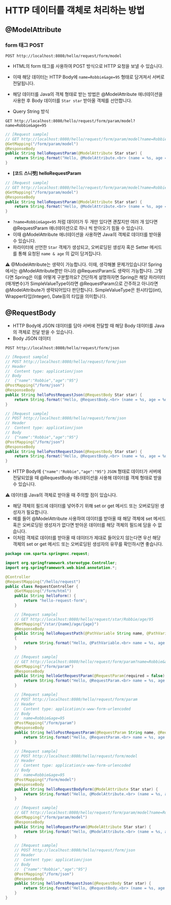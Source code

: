 # HTTP 데이터를 객체로 처리하는 방법

## **@ModelAttribute**

### form 태그 POST

```url
POST http://localhost:8080/hello/request/form/model
```

- HTML의 form 태그를 사용하여 POST 방식으로 HTTP 요청을 보낼 수 있습니다.
- 이때 해당 데이터는 HTTP Body에 `name=Robbie&age=95` 형태로 담겨져서 서버로 전달됩니다.
- 해당 데이터를 Java의 객체 형태로 받는 방법은 @ModelAttribute 애너테이션을 사용한 후 Body 데이터를 `Star star` 받아올 객체를 선언합니다.

- Query String 방식

```url
GET http://localhost:8080/hello/request/form/param/model?name=Robbie&age=95
```

```java
// [Request sample]
// GET http://localhost:8080/hello/request/form/param/model?name=Robbie&age=95
@GetMapping("/form/param/model")
@ResponseBody
public String helloRequestParam(@ModelAttribute Star star) {
    return String.format("Hello, @ModelAttribute.<br> (name = %s, age = %d) ", star.name, star.age);
}
```

- **[코드 스니펫] helloRequestParam**

```java
// [Request sample]
// GET http://localhost:8080/hello/request/form/param/model?name=Robbie&age=95
@GetMapping("/form/param/model")
@ResponseBody
public String helloRequestParam(@ModelAttribute Star star) {
    return String.format("Hello, @ModelAttribute.<br> (name = %s, age = %d) ", star.name, star.age);
}
```

- `?name=Robbie&age=95` 처럼 데이터가 두 개만 있다면 괜찮지만 여러 개 있다면 @RequestParam 애너테이션으로 하나 씩 받아오기 힘들 수 있습니다.
- 이때 @ModelAttribute 애너테이션을 사용하면 Java의 객체로 데이터를 받아올 수 있습니다.
- 파라미터에 선언한 `Star` 객체가 생성되고, 오버로딩된 생성자 혹은 Setter 메서드를 통해 요청된 `name & age` 의 값이 담겨집니다.

⚠️ @ModelAttribute는 생략이 가능합니다.
이때, 생각해볼 문제가있습니다!
Spring에서는 @ModelAttribute뿐만 아니라 @RequestParam도 생략이 가능합니다.
그렇다면 Spring은 이를 어떻게 구분할까요?
간단하게 설명하자면 Spring은 해당 파라미터(매개변수)가 SimpleValueType이라면 @RequestParam으로 간주하고 아니라면 @ModelAttribute가 생략되어있다 판단합니다.
    SimpleValueType은 원시타입(int), Wrapper타입(Integer), Date등의 타입을 의미합니다.

## **@RequestBody**

- HTTP Body에 JSON 데이터를 담아 서버에 전달할 때 해당 Body 데이터를 Java의 객체로 전달 받을 수 있습니다.
- Body JSON 데이터

```url
POST http://localhost:8080/hello/request/form/json
```

```java
// [Request sample]
// POST http://localhost:8080/hello/request/form/json
// Header
//  Content type: application/json
// Body
//  {"name":"Robbie","age":"95"}
@PostMapping("/form/json")
@ResponseBody
public String helloPostRequestJson(@RequestBody Star star) {
    return String.format("Hello, @RequestBody.<br> (name = %s, age = %d) ", star.name, star.age);
}
```

```java
// [Request sample]
// POST http://localhost:8080/hello/request/form/json
// Header
//  Content type: application/json
// Body
//  {"name":"Robbie","age":"95"}
@PostMapping("/form/json")
@ResponseBody
public String helloPostRequestJson(@RequestBody Star star) {
    return String.format("Hello, @RequestBody.<br> (name = %s, age = %d) ", star.name, star.age);
}
```

- HTTP Body에 `{"name":"Robbie","age":"95"}`  `JSON` 형태로 데이터가 서버에 전달되었을 때 @RequestBody 애너테이션을 사용해 데이터를 객체 형태로 받을 수 있습니다.

⚠️ 데이터를 Java의 객체로 받아올 때 주의할 점이 있습니다.

- 해당 객체의 필드에 데이터를 넣어주기 위해 set or get 메서드 또는 오버로딩된 생성자가 필요합니다.
- 예를 들어 @ModelAttribute 사용하여 데이터를 받아올 때 해당 객체에 set 메서드 혹은 오버로딩된 생성자가 없다면 받아온 데이터를 해당 객체의 필드에 담을 수 없습니다.
- 이처럼 객체로 데이터를 받아올 때 데이터가 제대로 들어오지 않는다면 우선 해당 객체의 set or get 메서드 또는 오버로딩된 생성자의 유무를 확인하시면 좋습니다.

```java
package com.sparta.springmvc.request;

import org.springframework.stereotype.Controller;
import org.springframework.web.bind.annotation.*;

@Controller
@RequestMapping("/hello/request")
public class RequestController {
    @GetMapping("/form/html")
    public String helloForm() {
        return "hello-request-form";
    }

    // [Request sample]
    // GET http://localhost:8080/hello/request/star/Robbie/age/95
    @GetMapping("/star/{name}/age/{age}")
    @ResponseBody
    public String helloRequestPath(@PathVariable String name, @PathVariable int age)
    {
        return String.format("Hello, @PathVariable.<br> name = %s, age = %d", name, age);
    }

    // [Request sample]
    // GET http://localhost:8080/hello/request/form/param?name=Robbie&age=95
    @GetMapping("/form/param")
    @ResponseBody
    public String helloGetRequestParam(@RequestParam(required = false) String name, int age) {
        return String.format("Hello, @RequestParam.<br> name = %s, age = %d", name, age);
    }

    // [Request sample]
    // POST http://localhost:8080/hello/request/form/param
    // Header
    //  Content type: application/x-www-form-urlencoded
    // Body
    //  name=Robbie&age=95
    @PostMapping("/form/param")
    @ResponseBody
    public String helloPostRequestParam(@RequestParam String name, @RequestParam int age) {
        return String.format("Hello, @RequestParam.<br> name = %s, age = %d", name, age);
    }

    // [Request sample]
    // POST http://localhost:8080/hello/request/form/model
    // Header
    //  Content type: application/x-www-form-urlencoded
    // Body
    //  name=Robbie&age=95
    @PostMapping("/form/model")
    @ResponseBody
    public String helloRequestBodyForm(@ModelAttribute Star star) {
        return String.format("Hello, @ModelAttribute.<br> (name = %s, age = %d) ", star.name, star.age);
    }

    // [Request sample]
    // GET http://localhost:8080/hello/request/form/param/model?name=Robbie&age=95
    @GetMapping("/form/param/model")
    @ResponseBody
    public String helloRequestParam(@ModelAttribute Star star) {
        return String.format("Hello, @ModelAttribute.<br> (name = %s, age = %d) ", star.name, star.age);
    }

    // [Request sample]
    // POST http://localhost:8080/hello/request/form/json
    // Header
    //  Content type: application/json
    // Body
    //  {"name":"Robbie","age":"95"}
    @PostMapping("/form/json")
    @ResponseBody
    public String helloPostRequestJson(@RequestBody Star star) {
        return String.format("Hello, @RequestBody.<br> (name = %s, age = %d) ", star.name, star.age);
    }
}
```
